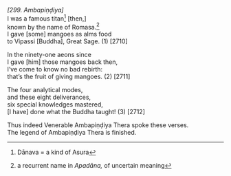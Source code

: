 *\[299. Ambapiṇḍiya\]*  
I was a famous titan[^1] \[then,\]  
known by the name of Romasa.[^2]  
I gave \[some\] mangoes as alms food  
to Vipassi \[Buddha\], Great Sage. (1) \[2710\]

In the ninety-one aeons since  
I gave \[him\] those mangoes back then,  
I’ve come to know no bad rebirth:  
that’s the fruit of giving mangoes. (2) \[2711\]

The four analytical modes,  
and these eight deliverances,  
six special knowledges mastered,  
\[I have\] done what the Buddha taught! (3) \[2712\]

Thus indeed Venerable Ambapiṇḍiya Thera spoke these verses.  
The legend of Ambapiṇḍiya Thera is finished.

[^1]: Dānava = a kind of Asura

[^2]: a recurrent name in *Apadāna,* of uncertain meaning
